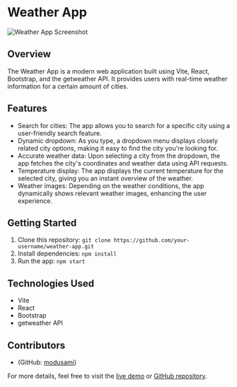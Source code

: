 # Weather App

![Weather App Screenshot](/preview.png)

## Overview

The Weather App is a modern web application built using Vite, React, Bootstrap, and the getweather API. It provides users with real-time weather information for a certain amount of cities.

## Features

-   Search for cities: The app allows you to search for a specific city using a user-friendly search feature.
-   Dynamic dropdown: As you type, a dropdown menu displays closely related city options, making it easy to find the city you're looking for.
-   Accurate weather data: Upon selecting a city from the dropdown, the app fetches the city's coordinates and weather data using API requests.
-   Temperature display: The app displays the current temperature for the selected city, giving you an instant overview of the weather.
-   Weather images: Depending on the weather conditions, the app dynamically shows relevant weather images, enhancing the user experience.

## Getting Started

1. Clone this repository: `git clone https://github.com/your-username/weather-app.git`
2. Install dependencies: `npm install`
3. Run the app: `npm start`

## Technologies Used

-   Vite
-   React
-   Bootstrap
-   getweather API

## Contributors

-   (GitHub: [modusami](https://github.com/modusami))

For more details, feel free to visit the [live demo](https://modusami.github.io/weather-app) or [GitHub repository](https://github.com/modusami/weather-app).

